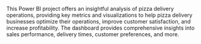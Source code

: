 This Power BI project offers an insightful analysis of pizza delivery operations, providing key metrics and visualizations to help pizza delivery businesses optimize their operations, improve customer satisfaction, and increase profitability. The dashboard provides comprehensive insights into sales performance, delivery times, customer preferences, and more.

